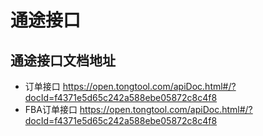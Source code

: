 通途接口
=======
## 通途接口文档地址
- 订单接口 https://open.tongtool.com/apiDoc.html#/?docId=f4371e5d65c242a588ebe05872c8c4f8
- FBA订单接口 https://open.tongtool.com/apiDoc.html#/?docId=f4371e5d65c242a588ebe05872c8c4f8